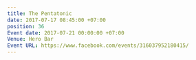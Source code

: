 ```yaml
---
title: The Pentatonic
date: 2017-07-17 08:45:00 +07:00
position: 36
Event date: 2017-07-21 00:00:00 +07:00
Venue: Hero Bar
Event URL: https://www.facebook.com/events/316037952180415/
---
```


